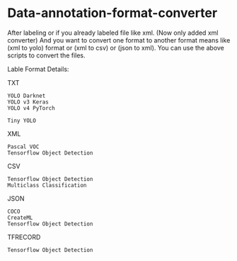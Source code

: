 # Data-annotation-format-converter

After labeling or if you already labeled file like xml. (Now only added xml converter)
And you want to convert one format to another format means like (xml to yolo) format or (xml to csv) or (json to xml).
You can use the above scripts to convert the files.


Lable Format Details:

TXT

    YOLO Darknet
    YOLO v3 Keras
    YOLO v4 PyTorch
    
    Tiny YOLO
       
XML
    
    Pascal VOC
    Tensorflow Object Detection
   
CSV

    Tensorflow Object Detection
    Multiclass Classification
   
JSON
    
    COCO
    CreateML
    Tensorflow Object Detection
    
TFRECORD

    Tensorflow Object Detection
